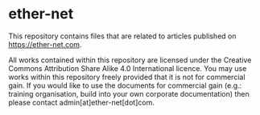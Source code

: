 # ether-net

This repository contains files that are related to articles published on https://ether-net.com.

All works contained within this repository are licensed under the Creative Commons Attribution Share Alike 4.0 International licence. You may use works within this repository freely provided that it is not for commercial gain. If you would like to use the documents for commercial gain (e.g.: training organisation, build into your own corporate documentation) then please contact admin[at]ether-net[dot]com.
